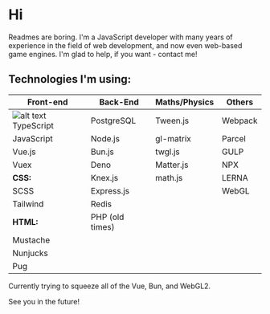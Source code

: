 # Hi

Readmes are boring. I'm a JavaScript developer with many years of experience in the field of web development, and now even web-based game engines. I'm glad to help, if you want - contact me!

## Technologies I'm using:

| **Front-end** | Back-End        | Maths/Physics | Others  |
| ------------- | --------------- | ------------- | ------  |
| ![alt text]([http://url/to/img.png](https://cdn.iconscout.com/icon/free/png-256/free-typescript-3629713-3030764.png)) TypeScript    | PostgreSQL      | Tween.js      | Webpack |
| JavaScript    | Node.js         | gl-matrix     | Parcel  |
| Vue.js        | Bun.js          | twgl.js       | GULP    |
| Vuex          | Deno            | Matter.js     | NPX     |
| **CSS:**      | Knex.js         | math.js       | LERNA   |
| SCSS          | Express.js      |               | WebGL   |
| Tailwind      | Redis           |
| **HTML:**     | PHP (old times) |
| Mustache      |                 |
| Nunjucks      |                 |
| Pug           |                 | 

Currently trying to squeeze all of the Vue, Bun, and WebGL2.

See you in the future!

<!--
**Nigtellios/Nigtellios** is a ✨ _special_ ✨ repository because its `README.md` (this file) appears on your GitHub profile.
